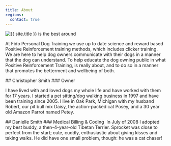 ```yaml
---
title: About
regions:
  contact: true
---
```


![{{ site.title }} is the best around](/images/about.png)

At Fido Personal Dog Training we use up to date science and reward based Positive 
Reinforcement training methods, which includes clicker training. We are here to help 
dog owners communicate with their dogs in a manner that the dog can understand. To 
help educate the dog owning public in what Positive Reinforcement Training, is really 
about, and to do so in a manner that promotes the betterment and wellbeing of both.

<section class="region">
## Christopher Smith
### Owner
<img class="right" src="/images/chris.jpg" alt="" />

I have lived with and loved dogs my whole life and have worked with them for 17 years. 
I started a pet sitting/dog walking business in 1997 and have been training since 2005. 
I live in Oak Park, Michigan with my husband Robert, our pit bull mix Daisy, the action-packed 
cat Posey, and a 30 year old Amazon Parrot named Petey.
</section>

<section class="region">
## Danielle Smith
### Medical Billing & Coding
<img class="right" src="/images/danielle.jpg" alt="" />
In July of 2008 I adopted my best buddy, a then-4-year-old Tibetan Terrier. Sprocket was close to perfect 
from the start; cute, cuddly, enthusiastic about giving kisses and taking walks. He did have one small 
problem, though: he was a cat chaser!
</section>
